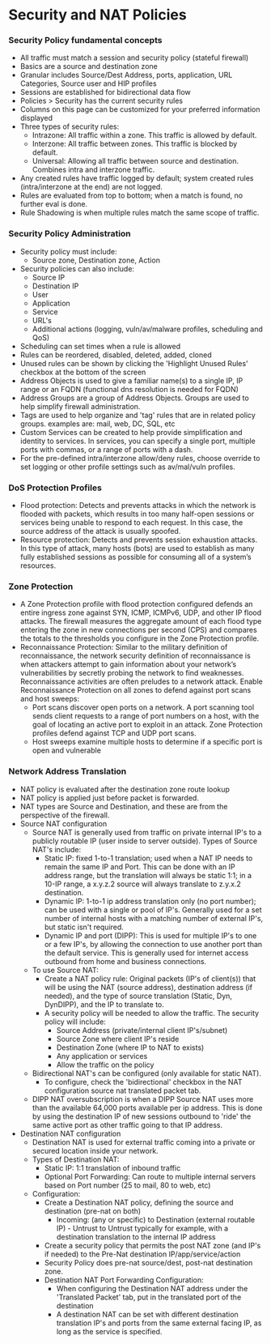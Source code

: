 # Security and NAT Policies

### Security Policy fundamental concepts
* All traffic must match a session and security policy (stateful firewall)
* Basics are a source and destination zone
* Granular includes Source/Dest Address, ports, application, URL Categories, Source user and HIP profiles
* Sessions are established for bidirectional data flow
* Policies > Security has the current security rules
* Columns on this page can be customized for your preferred information displayed
* Three types of security rules:
    * Intrazone: All traffic within a zone. This traffic is allowed by default.
    * Interzone: All traffic between zones. This traffic is blocked by default.
    * Universal: Allowing all traffic between source and destination. Combines intra and interzone traffic.
* Any created rules have traffic logged by default; system created rules (intra/interzone at the end) are not logged.
* Rules are evaluated from top to bottom; when a match is found, no further eval is done.
* Rule Shadowing is when multiple rules match the same scope of traffic.

### Security Policy Administration
* Security policy must include:
   * Source zone, Destination zone, Action
* Security policies can also include:
   * Source IP
   * Destination IP
   * User
   * Application
   * Service
   * URL's
   * Additional actions (logging, vuln/av/malware profiles, scheduling and QoS)
* Scheduling can set times when a rule is allowed
* Rules can be reordered, disabled, deleted, added, cloned
* Unused rules can be shown by clicking the 'Highlight Unused Rules' checkbox at the bottom of the screen
* Address Objects is used to give a familiar name(s) to a single IP, IP range or an FQDN (functional dns resolution is needed for FQDN)
* Address Groups are a group of Address Objects. Groups are used to help simplify firewall administration.
* Tags are used to help organize and 'tag' rules that are in related policy groups. examples are: mail, web, DC, SQL, etc
* Custom Services can be created to help provide simplification and identity to services. In services, you can specify a single port, multiple ports with commas, or a range of ports with a dash.
* For the pre-defined intra/interzone allow/deny rules, choose override to set logging or other profile settings such as av/mal/vuln profiles.
### DoS Protection Profiles
* Flood protection: Detects and prevents attacks in which the network is flooded with
packets, which results in too many half-open sessions or services being unable to respond to
each request. In this case, the source address of the attack is usually spoofed.
* Resource protection: Detects and prevents session exhaustion attacks. In this type of
attack, many hosts (bots) are used to establish as many fully established sessions as possible
for consuming all of a system’s resources.
### Zone Protection
* A Zone Protection profile with flood protection configured defends an entire ingress zone against
SYN, ICMP, ICMPv6, UDP, and other IP flood attacks. The firewall measures the aggregate amount
of each flood type entering the zone in new connections per second (CPS) and compares the totals
to the thresholds you configure in the Zone Protection profile.
* Reconnaissance Protection: Similar to the military definition of reconnaissance, the network security definition of
reconnaissance is when attackers attempt to gain information about your network’s vulnerabilities
by secretly probing the network to find weaknesses. Reconnaissance activities are often preludes to
a network attack. Enable Reconnaissance Protection on all zones to defend against port scans and
host sweeps:
   * Port scans discover open ports on a network. A port scanning tool sends client requests to a
range of port numbers on a host, with the goal of locating an active port to exploit in an
attack. Zone Protection profiles defend against TCP and UDP port scans.
   * Host sweeps examine multiple hosts to determine if a specific port is open and vulnerable

### Network Address Translation
* NAT policy is evaluated after the destination zone route lookup
* NAT policy is applied just before packet is forwarded.
* NAT types are Source and Destination, and these are from the perspective of the firewall.
* Source NAT configuration
   * Source NAT is generally used from traffic on private internal IP's to a publicly routable IP (user inside to server outside). Types of Source NAT's include:
      * Static IP: fixed 1-to-1 translation; used when a NAT IP needs to remain the same IP and Port. This can be done with an IP address range, but the translation will always be static 1:1; in a 10-IP range, a x.y.z.2 source will always translate to z.y.x.2 destination.
      * Dynamic IP: 1-to-1 ip address translation only (no port number); can be used with a single or pool of IP's. Generally used for a set number of internal hosts with a matching number of external IP's, but static isn't required.
      * Dynamic IP and port (DIPP): This is used for multiple IP's to one or a few IP's, by allowing the connection to use another port than the default service. This is generally used for internet access outbound from home and business connections.
   * To use Source NAT:
      * Create a NAT policy rule: Original packets (IP's of client(s)) that will be using the NAT (source address), destination address (if needed), and the type of source translation (Static, Dyn, DynDIPP), and the IP to translate to.
      * A security policy will be needed to allow the traffic. The security policy will include:
           * Source Address (private/internal client IP's/subnet)
           * Source Zone where client IP's reside
           * Destination Zone (where IP to NAT to exists)
           * Any application or services
           * Allow the traffic on the policy
   * Bidirectional NAT's can be configured (only available for static NAT).
      * To configure, check the 'bidirectional' checkbox in the NAT configuration source nat translated packet tab.
   * DIPP NAT oversubscription is when a DIPP Source NAT uses more than the available 64,000 ports available per ip address. This is done by using the destination IP of new sessions outbound to 'ride' the same active port as other traffic going to that IP address.
* Destination NAT configuration
   * Destination NAT is used for external traffic coming into a private or secured location inside your network.
   * Types of Destination NAT:
      * Static IP: 1:1 translation of inbound traffic
      * Optional Port Forwarding: Can route to multiple internal servers based on Port number (25 to mail, 80 to web, etc)
   * Configuration:
      * Create a Destination NAT policy, defining the source and destination (pre-nat on both)
           * Incoming: (any or specific) to Destination (external routable IP) - Untrust to Untrust typically for example, with a destination translation to the internal IP address
      * Create a security policy that permits the post NAT zone (and IP's if needed) to the Pre-Nat destination IP/app/service/action
      * Security Policy does pre-nat source/dest, post-nat destination zone.
      * Destination NAT Port Forwarding Configuration:
          * When configuring the Destination NAT address under the 'Translated Packet' tab, put in the translated port of the destination
          * A destination NAT can be set with different destination translation IP's and ports from the same external facing IP, as long as the service is specified.

